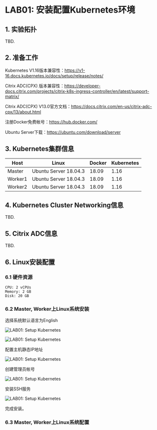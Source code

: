 # LAB01: 安装配置Kubernetes环境

## 1. 实验拓扑
TBD.

## 2. 准备工作
Kubernetes V1.16版本兼容性：https://v1-16.docs.kubernetes.io/docs/setup/release/notes/

Citrix ADC(CPX) 版本兼容性：https://developer-docs.citrix.com/projects/citrix-k8s-ingress-controller/en/latest/support-matrix/

Citrix ADC(CPX) V13.0官方文档：https://docs.citrix.com/en-us/citrix-adc-cpx/13/about.html

注册Docker免费帐号：https://hub.docker.com/

Ubuntu Server下载：https://ubuntu.com/download/server

## 3. Kubernetes集群信息
|Host                              |Linux                                |Docker                                |Kubernetes                                |
|------------------------------------|------------------------------------|------------------------------------|------------------------------------|
|Master                              |Ubuntu Server 18.04.3                                |18.09                                |1.16                                |
|Worker1                              |Ubuntu Server 18.04.3                                |18.09                                |1.16                                |
|Worker2                              |Ubuntu Server 18.04.3                                |18.09                                |1.16                                |

## 4. Kubernetes Cluster Networking信息
TBD.

## 5. Citrix ADC信息
TBD.

## 6. Linux安装配置
### 6.1 硬件资源

    CPU: 2 vCPUs
    Memory: 2 GB
    Disk: 20 GB
    
### 6.2 Master, Worker上Linux系统安装

选择系统默认语言为English

![LAB01: Setup Kubernetes](https://github.com/yazshen/citrix-adc-kubernetes/blob/master/images/lab01-setup-kubernetes-01.png)


![LAB01: Setup Kubernetes](https://github.com/yazshen/citrix-adc-kubernetes/blob/master/images/lab01-setup-kubernetes-02.png)



配置主机静态IP地址


![LAB01: Setup Kubernetes](https://github.com/yazshen/citrix-adc-kubernetes/blob/master/images/lab01-setup-kubernetes-03.png)


创建管理员帐号


![LAB01: Setup Kubernetes](https://github.com/yazshen/citrix-adc-kubernetes/blob/master/images/lab01-setup-kubernetes-04.png)


安装SSH服务


![LAB01: Setup Kubernetes](https://github.com/yazshen/citrix-adc-kubernetes/blob/master/images/lab01-setup-kubernetes-05.png)


完成安装。

### 6.3 Master, Worker上Linux系统配置

